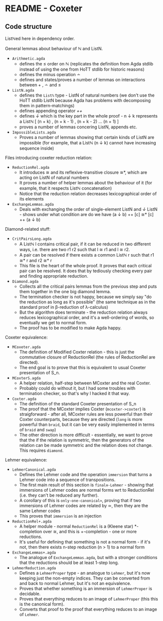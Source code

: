 # README - Coxeter

## Code structure

Listℕed here in dependency order.  

General lemmas about behaviour of ℕ and ListN.
  - `Arithmetic.agda` 
    - defines the ≤ order on ℕ (replicates the definition from Agda stdlib instead of using the one from HoTT stdlib for historic reasons)
    - defines the minus operation ∸
    - defines and states/proves a number of lemmas on interactions between + , ∸ and ≤
  - `ListN.agda`
    - defines the `Listℕ` type - ListN of natural numbers (we don't use the HoTT stdlib ListN because Agda has problems with decomposing them in pattern-matchings)
    - defines appending operator _++_
    - defines _↓_ which is the key part in the whole proof - n ↓ k represents a Listℕ [ (n + k) , (n + k - 1) , (n + k - 2) ... (n + 1) ]
    - proves a number of lemmas concering ListN, appends etc.
  - `ImpossibleLists.agda`
    - Proves a number of lemmas showing that certain kinds of ListN are impossible (for example, that a Listℕ (n ↓ k) cannot have increasing sequence inside)

Files introducing coxeter reduction relation:
  - `ReductionRel.agda`
    - It introduces ≅ and its reflexive-transitive closure ≅*, which are acting on ListN of natural numbers
    - It proves a number of helper lemmas about the behaviour of it (for example, that it respects Listℕ concatenation)
    - Notice that the reduction relation decreases lexicographical order of its elements
  - `ExchangeLemmas.agda`
    - Deals with exchanging the order of single-element ListN and _↓_ ListN - shows under what condition are do we have (a ↓ b) ++ [c] ≅* [c] ++ (a ↓ b)

Diamond-related stuff:
  - `CritPairsLong.agda`
    - A Listℕ l contains critical pair, if it can be reduced in two different ways, i.e. there are two r1 r2 such that l ≅ r1 and l ≅ r2.
    - A pair can be resolved if there exists a common Listℕ r such that r1 ≅* r and r2 ≅* r
    - This file is the heart of the whole proof. It proves that each critical pair can be resolved. It does that by tediously checking every pair and finding appropriate reduction.
  - `Diamond.agda`
    - Collects all the critical pairs lemmas from the previous step and puts them together in the one big diamond lemma.
    - The termination checker is not happy, because we simply say "do the reduction as long as it's possible" (the same technique as in the standard proof in β-reduction of λ-calculus)
    - But the algorithm does terminate - the reduction relation always reduces lexicographical order, and it's a well-ordering of words, so eventually we get to normal form.
    - The proof has to be modified to make Agda happy.

Coxeter equivalence:
  - `MCoxeter.agda`
    - The definition of Modified Coxter relation - this is just the commutative closure of ReductionRel (the rules of ReductionRel are directed).
    - The end goal is to prove that this is equivalent to usual Coxeter presentation of S_n.
  - `MCoxterS.agda`
    - A helper relation, half-step between MCoxter and the real Coxter.
    - Probably could do without it, but I had some troubles with termination checker, so that's why I hacked it that way.
  - `Coxter.agda`
    - The definition of the standard Coxeter presentation of S_n
    - The proof that the MCoxter implies Coxter (`mcoxter->coxter`) is straigforward - after all, MCoxter rules are less powerful than their Coxter counterparts, because they are directed (`long` is more powerful than `braid`, but it can be very easily implemented in terms of `braid` and `swap`)
    - The other direction is more difficult - essentially, we want to prove that the if the relation is symmetric, then the generators of the relation can be made symmetric and the relation does not change. This requires `diamond`.

Lehmer equivalence:
  - `LehmerCanonical.agda`
    - Defines the Lehmer code and the operation `immersion` that turns a Lehmer code into a sequence of transpositions.
    - The first main result of this section is `final≅-Lehmer` - showing that immersions of Lehmer codes are normal forms wrt to ReductionRel (i.e. they can't be reduced any further).
    - A corollary of this is `only-one-canonical≃`, proving that if two immersions of Lehmer codes are related by ≃, then they are the same Lehmer codes 
    - This proves that `immersion` is an injection
  - `ReductionRel+.agda`
    - A helper module - normal `ReductionRel` is a (Kleene star) *-completion over ≅, and this is +-completion - one or more reductions. 
    - It's useful for defining that something is not a normal form - if it's not, then there exists n-step reduction (n > 1) to a normal form
  - `ExchangeLemmas+.agda`
    - The analogue of `ExchangeLemmas.agda`, but with a stronger conditions that the reductions should be at least 1-step long.
  - `LehmerReduction.agda`
    - Defines a `LehmerProper` type - an analogue to `Lehmer`, but it's now keeping just the non-empty indices. They can be converted from and back to normal Lehmer, but it's not an equivalence.
    - Proves that whether something is an immersion of `LehmerProper` is decidable.
    - Proves that everything reduces to an image of `LehmerProper` (this this is the canonical form).
    - Converts that proof to the proof that everything reduces to an image of `Lehmer`.
